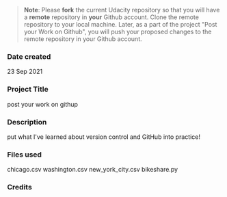 >**Note**: Please **fork** the current Udacity repository so that you will have a **remote** repository in **your** Github account. Clone the remote repository to your local machine. Later, as a part of the project "Post your Work on Github", you will push your proposed changes to the remote repository in your Github account.

### Date created
23 Sep 2021
### Project Title
post your work on githup
### Description
put what I've learned about version control and GitHub into practice!
### Files used
chicago.csv
washington.csv
new_york_city.csv
bikeshare.py
### Credits
